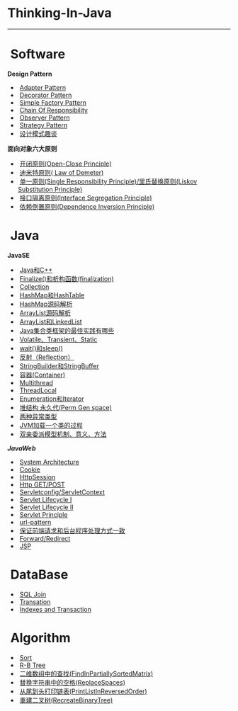 #  Thinking-In-Java   


-----   
#  Software
  
**Design Pattern**  

-  [Adapter Pattern](https://github.com/superwqc/Thinking-in-java/blob/master/Design%20Pattern/Structural/Adapter%20Pattern)
-  [Decorator Pattern](https://github.com/superwqc/Thinking-in-java/blob/master/Design%20Pattern/Structural/Decorator%20Pattern)
-  [Simple Factory Pattern](https://github.com/superwqc/Thinking-in-java/blob/master/Design%20Pattern/Creational/Simple%20Factory%20Pattern)
-  [Chain Of Responsibility](https://github.com/superwqc/Thinking-in-java/blob/master/Design%20Pattern/Behavioral/Chain%20Of%20Responsibility)
-  [Observer Pattern](https://github.com/superwqc/Thinking-in-java/blob/master/Design%20Pattern/Behavioral/Observer%20Pattern)
-  [Strategy Pattern](https://github.com/superwqc/Thinking-in-java/blob/master/Design%20Pattern/Behavioral/Strategy%20Pattern)
-  [设计模式趣谈](https://github.com/superwqc/Thinking-in-java/blob/master/Interview/%E8%AE%BE%E8%AE%A1%E6%A8%A1%E5%BC%8F%E8%B6%A3%E8%B0%88)

**面向对象六大原则**
-  [开闭原则(Open-Close Principle)](https://github.com/superwqc/Thinking-in-java/tree/master/Principle/Five)
-  [迪米特原则( Law of Demeter)](https://github.com/superwqc/Thinking-in-java/tree/master/Principle/Four)
-  [单一原则(Single Responsibility Principle)/里氏替换原则(Liskov Substitution Principle)](https://github.com/superwqc/Thinking-in-java/tree/master/Principle/One)
-  [接口隔离原则(Interface Segregation Principle)](https://github.com/superwqc/Thinking-in-java/tree/master/Principle/Three)
-  [依赖倒置原则(Dependence Inversion Principle)](https://github.com/superwqc/Thinking-in-java/tree/master/Principle/Two)


#  Java  

**JavaSE**

-  [Java和C++](https://github.com/superwqc/Thinking-in-java/blob/master/Interview/Java%E5%92%8CC%2B%2B)
-  [Finalize()和析构函数(finalization)](https://github.com/superwqc/Thinking-in-java/blob/master/Interview/Finalize()%E5%92%8C%E6%9E%90%E6%9E%84%E5%87%BD%E6%95%B0(finalization))
-  [Collection](https://github.com/superwqc/Thinking-in-java/blob/master/Interview/Collection)
-  [HashMap和HashTable](https://github.com/superwqc/Thinking-in-java/blob/master/Interview/HashMap%E5%92%8CHashTable)
-  [HashMap源码解析](https://github.com/superwqc/Thinking-in-java/blob/master/Interview/HashMap%E6%BA%90%E7%A0%81%E8%A7%A3%E6%9E%90)
-  [ArrayList源码解析](https://github.com/superwqc/Thinking-in-java/blob/master/Interview/ArrayList%E6%BA%90%E7%A0%81%E8%A7%A3%E6%9E%90)
-  [ArrayList和LinkedList](https://github.com/superwqc/Thinking-in-java/blob/master/Interview/LinkedList%E5%92%8CArrayList)
-  [Java集合类框架的最佳实践有哪些](https://github.com/superwqc/Thinking-in-java/blob/master/Interview/Java%E9%9B%86%E5%90%88%E7%B1%BB%E6%A1%86%E6%9E%B6%E7%9A%84%E6%9C%80%E4%BD%B3%E5%AE%9E%E8%B7%B5%E6%9C%89%E5%93%AA%E4%BA%9B)
-  [Volatile、Transient、Static](https://github.com/superwqc/Thinking-in-java/blob/master/Interview/Volatile%E3%80%81Transient%E3%80%81Static)
-  [wait()和sleep()](https://github.com/superwqc/Thinking-in-java/blob/master/Interview/wait()%E5%92%8Csleep())
-  [反射（Reflection）](https://github.com/superwqc/Thinking-in-java/blob/master/Interview/%E5%8F%8D%E5%B0%84%EF%BC%88Reflection%EF%BC%89)
-  [StringBuilder和StringBuffer](https://github.com/superwqc/Thinking-in-java/blob/master/Interview/StringBuilder%E5%92%8CStringBuffer)
-  [容器(Container)](https://github.com/superwqc/Thinking-in-java/blob/master/Interview/Container)
-  [Multithread](https://github.com/superwqc/Thinking-in-java/blob/master/Interview/%E5%A4%9A%E7%BA%BF%E7%A8%8B%E5%8F%8A%E7%BA%BF%E7%A8%8B%E6%B1%A0%E7%9A%84%E5%BA%94%E7%94%A8)
-  [ThreadLocal](https://github.com/superwqc/Thinking-in-java/blob/master/Interview/ThreadLocal)
-  [Enumeration和Iterator](https://github.com/superwqc/Thinking-in-java/blob/master/Interview/Enumeration%E5%92%8CIterator)
-  [堆结构 永久代(Perm Gen space)](https://github.com/superwqc/Thinking-in-java/blob/master/Interview/%E5%A0%86%E7%BB%93%E6%9E%84%20%20%E4%BB%80%E4%B9%88%E6%98%AF%E5%A0%86%E4%B8%AD%E7%9A%84%E6%B0%B8%E4%B9%85%E4%BB%A3(Perm%20Gen%20space)%3F)
-  [两种异常类型](https://github.com/superwqc/Thinking-in-java/blob/master/Interview/%E4%B8%A4%E7%A7%8D%E5%BC%82%E5%B8%B8%E7%B1%BB%E5%9E%8B)
-  [JVM加载一个类的过程](https://github.com/superwqc/Thinking-in-java/blob/master/Interview/JVM%E5%8A%A0%E8%BD%BD%E4%B8%80%E4%B8%AA%E7%B1%BB%E7%9A%84%E8%BF%87%E7%A8%8B)
-  [双亲委派模型机制、意义、方法](https://github.com/superwqc/Thinking-in-java/blob/master/Interview/%E5%8F%8C%E4%BA%B2%E5%A7%94%E6%B4%BE%E6%A8%A1%E5%9E%8B%E6%9C%BA%E5%88%B6%E3%80%81%E6%84%8F%E4%B9%89%E3%80%81%E6%96%B9%E6%B3%95)


***JavaWeb***

-  [System Architecture](https://github.com/superwqc/Learning-notes/blob/master/Servlet/%E7%B3%BB%E7%BB%9F%E6%9E%B6%E6%9E%84%E5%88%86%E6%9E%90.txt)
-  [Cookie](https://github.com/superwqc/Learning-notes/blob/master/Servlet/Cookie)
-  [HttpSession](https://github.com/superwqc/Learning-notes/blob/master/Servlet/HttpSession)
-  [Http  GET/POST](https://github.com/superwqc/Learning-notes/blob/master/Servlet/Http%E5%8D%8F%E8%AE%AE%20GET%5CPOST)
-  [Servletconfig/ServletContext](https://github.com/superwqc/Learning-notes/blob/master/Servlet/Servletconfig%E5%8F%8AServletContext%E6%8E%A5%E5%8F%A3)
-  [Servlet Lifecycle I](https://github.com/superwqc/Learning-notes/blob/master/Servlet/Servlet%E5%AF%B9%E8%B1%A1%E7%9A%84%E7%94%9F%E5%91%BD%E5%91%A8%E6%9C%9F1)
-  [Servlet Lifecycle II](https://github.com/superwqc/Learning-notes/blob/master/Servlet/Servlet%E5%AF%B9%E8%B1%A1%E7%9A%84%E7%94%9F%E5%91%BD%E5%91%A8%E6%9C%9F2)
-  [Servlet Principle](https://github.com/superwqc/Learning-notes/blob/master/Servlet/Servlet%E8%BF%90%E8%A1%8C%E5%8E%9F%E7%90%86)
-  [url-pattern](https://github.com/superwqc/Learning-notes/blob/master/Servlet/url-pattern)
-  [保证前端请求和后台程序处理方式一致](https://github.com/superwqc/Learning-notes/blob/master/Servlet/%E4%BF%9D%E8%AF%81%E5%89%8D%E7%AB%AF%E8%AF%B7%E6%B1%82%E5%92%8C%E5%90%8E%E5%8F%B0%E7%A8%8B%E5%BA%8F%E5%A4%84%E7%90%86%E6%96%B9%E5%BC%8F%E4%B8%80%E8%87%B4)
-  [Forward/Redirect](https://github.com/superwqc/Learning-notes/blob/master/Servlet/%E8%BD%AC%E5%8F%91%E5%92%8C%E9%87%8D%E5%AE%9A%E5%90%91)
-  [JSP](https://github.com/superwqc/Learning-notes/blob/master/Servlet/JSP)




#  DataBase  
-  [SQL Join](https://github.com/superwqc/Thinking-in-java/blob/master/Interview/SQL%20Join)
-  [Transation](https://github.com/superwqc/Learning-notes/blob/master/Database/Transation)
-  [Indexes and Transaction](https://github.com/superwqc/Thinking-in-java/blob/master/Interview/Indexes%20and%20Transaction)


#  Algorithm    
-  [Sort](https://github.com/superwqc/Thinking-in-java/blob/master/Interview/Sort)
-  [R-B Tree](https://github.com/superwqc/Coding-Interviews/blob/master/Algorithm/R-B%20Tree)
-  [二维数组中的查找(FindInPartiallySortedMatrix)](https://github.com/superwqc/Coding-Interviews/blob/master/Src/%E4%BA%8C%E7%BB%B4%E6%95%B0%E7%BB%84%E4%B8%AD%E6%9F%A5%E6%89%BE%E5%85%83%E7%B4%A0)
-  [替换字符串中的空格(ReplaceSpaces)](https://github.com/superwqc/Coding-Interviews/blob/master/Src/%E6%9B%BF%E6%8D%A2%E5%AD%97%E7%AC%A6%E4%B8%B2%E4%B8%AD%E7%9A%84%E7%A9%BA%E6%A0%BC)
-  [从尾到头打印链表(PrintListInReversedOrder)](https://github.com/superwqc/Coding-Interviews/blob/master/Src/%E4%BB%8E%E5%B0%BE%E5%88%B0%E5%A4%B4%E6%89%93%E5%8D%B0%E9%93%BE%E8%A1%A8)
-  [重建二叉树(RecreateBinaryTree)](https://github.com/superwqc/Coding-Interviews/blob/master/Src/%E9%87%8D%E5%BB%BA%E4%BA%8C%E5%8F%89%E6%A0%91)


